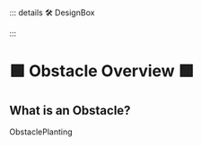 ::: details 🛠 DesignBox



:::

# 🟩  <eco>Obstacle Overview</eco> 🟩

## What is an Obstacle?

ObstaclePlanting



